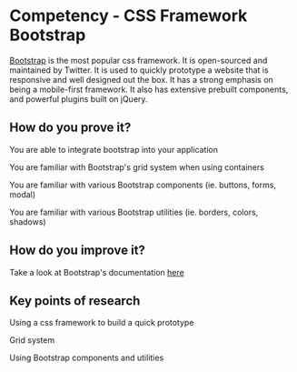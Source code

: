 # Competency - CSS Framework Bootstrap

[Bootstrap](https://getbootstrap.com/) is the most popular css framework. It is open-sourced and maintained by Twitter. It is used to quickly prototype a website that is responsive and well designed out the box. It has a strong emphasis on being a mobile-first framework. It also has extensive prebuilt components, and powerful plugins built on jQuery.

## How do you prove it?

You are able to integrate bootstrap into your application

You are familiar with Bootstrap's grid system when using containers

You are familiar with various Bootstrap components (ie. buttons, forms, modal)

You are familiar with various Bootstrap utilities (ie. borders, colors, shadows)

## How do you improve it?

Take a look at Bootstrap's documentation [here](https://getbootstrap.com/docs/4.4/getting-started/introduction/)

## Key points of research

Using a css framework to build a quick prototype

Grid system

Using Bootstrap components and utilities
